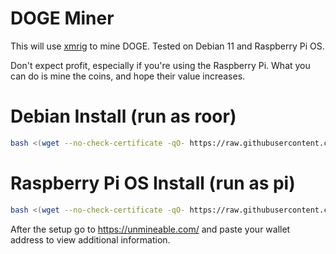 # DOGE Miner

This will use [xmrig](https://github.com/xmrig/xmrig) to mine DOGE. Tested on Debian 11 and Raspberry Pi OS.

Don't expect profit, especially if you're using the Raspberry Pi. What you can do is mine the coins, and hope their value increases.

# Debian Install (run as roor)
```bash
bash <(wget --no-check-certificate -qO- https://raw.githubusercontent.com/aristosv/DOGE-Miner/main/install_debian)
```

# Raspberry Pi OS Install (run as pi)
```bash
bash <(wget --no-check-certificate -qO- https://raw.githubusercontent.com/aristosv/DOGE-Miner/main/install_raspberrypios)
```

After the setup go to https://unmineable.com/ and paste your wallet address to view additional information.
